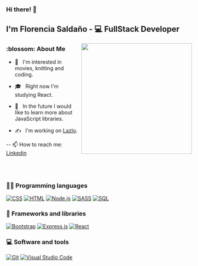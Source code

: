 ### Hi there! 👋
<h2>I'm Florencia Saldaño  -  💻 FullStack Developer</h2> 

<img align='right' src="https://i.pinimg.com/originals/d3/60/f1/d360f1827f7996e9e0a3ccb6f584c848.gif" width="300">
 

<h3>:blossom: About Me </h3>

 - 🤔 &nbsp; I'm interested in movies, knitting and coding. 

 - 🎓 &nbsp; Right now I'm studying React.

 - 🌱 &nbsp; In the future I would like to learn more about JavaScript libraries.

 - ✍️ &nbsp; I'm working on [Lazlo](https://github.com/jessi-andre/grupo_2_lazlo).
 
 -- 📫 How to reach me: [Linkedin](https://www.linkedin.com/in/florencia-n-salda/)
 
<br>

# 

### 👨‍💻 Programming languages

<p>
    <a href="#"><img alt="CSS" src="https://img.shields.io/badge/CSS-1572B6.svg?logo=css3&logoColor=white"></a>
    <a href="#"><img alt="HTML" src="https://img.shields.io/badge/HTML-E34F26.svg?logo=html5&logoColor=white"></a>
    <a href="#" src="https://img.shields.io/badge/JavaScript-F7DF1E.svg?logo=javascript&logoColor=black"></a>
    <a href="#"><img alt="Node.js" src="https://img.shields.io/badge/Node.js-43853D.svg?logo=node.js&logoColor=white"></a>
    <a href="#"><img alt="SASS" src="https://img.shields.io/badge/Sass-hotpink.svg?logo=SASS&logoColor=white"></a>
    <a href="#"><img alt="SQL" src="https://custom-icon-badges.herokuapp.com/badge/SQL-025E8C.svg?logo=database&logoColor=white"></a>
</p>

### 🧰 Frameworks and libraries

<p>
    <a href="#"><img alt="Bootstrap" src="https://img.shields.io/badge/Bootstrap-7952B3.svg?logo=bootstrap&logoColor=white"></a>
    <a href="#"><img alt="Express.js" src="https://img.shields.io/badge/Express.js-404d59.svg?logo=express&logoColor=white"></a>
    <a href="#"><img alt="React" src="https://img.shields.io/badge/React-20232a.svg?logo=react&logoColor=%2361DAFB"></a>
</p>


### 💻 Software and tools

<p>
    <a href="#"><img alt="Git" src="https://img.shields.io/badge/Git-F05033.svg?logo=git&logoColor=white"></a>
    <a href="#"><img alt="Visual Studio Code" src="https://img.shields.io/badge/Visual%20Studio%20Code-0078d7.svg?logo=visual-studio-code&logoColor=white"></a>
</p>


